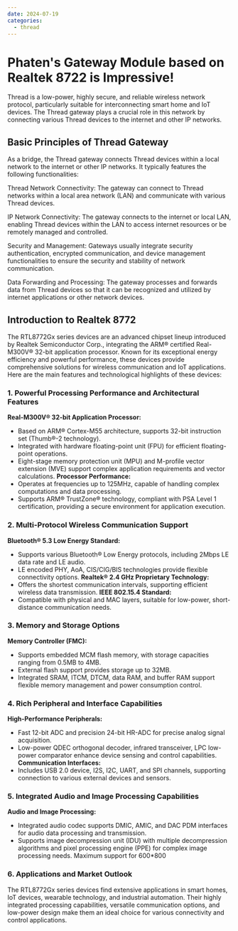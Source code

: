 ```yaml
---
date: 2024-07-19
categories:
  - thread
---
```


# Phaten's Gateway Module based on Realtek 8722 is Impressive!

<!-- more -->

Thread is a low-power, highly secure, and reliable wireless network protocol, particularly suitable for interconnecting smart home and IoT devices. The Thread gateway plays a crucial role in this network by connecting various Thread devices to the internet and other IP networks.

## Basic Principles of Thread Gateway
As a bridge, the Thread gateway connects Thread devices within a local network to the internet or other IP networks. It typically features the following functionalities:

Thread Network Connectivity: The gateway can connect to Thread networks within a local area network (LAN) and communicate with various Thread devices.

IP Network Connectivity: The gateway connects to the internet or local LAN, enabling Thread devices within the LAN to access internet resources or be remotely managed and controlled.

Security and Management: Gateways usually integrate security authentication, encrypted communication, and device management functionalities to ensure the security and stability of network communication.

Data Forwarding and Processing: The gateway processes and forwards data from Thread devices so that it can be recognized and utilized by internet applications or other network devices.

## Introduction to Realtek 8772

The RTL8772Gx series devices are an advanced chipset lineup introduced by Realtek Semiconductor Corp., integrating the ARM® certified Real-M300V® 32-bit application processor. Known for its exceptional energy efficiency and powerful performance, these devices provide comprehensive solutions for wireless communication and IoT applications. Here are the main features and technological highlights of these devices:

### 1. Powerful Processing Performance and Architectural Features
**Real-M300V® 32-bit Application Processor:**
- Based on ARM® Cortex-M55 architecture, supports 32-bit instruction set (Thumb®-2 technology).
- Integrated with hardware floating-point unit (FPU) for efficient floating-point operations.
- Eight-stage memory protection unit (MPU) and M-profile vector extension (MVE) support complex application requirements and vector calculations.
**Processor Performance:**
- Operates at frequencies up to 125MHz, capable of handling complex computations and data processing.
- Supports ARM® TrustZone® technology, compliant with PSA Level 1 certification, providing a secure environment for application execution.

### 2. Multi-Protocol Wireless Communication Support
**Bluetooth® 5.3 Low Energy Standard:**
- Supports various Bluetooth® Low Energy protocols, including 2Mbps LE data rate and LE audio.
- LE encoded PHY, AoA, CIS/CIG/BIS technologies provide flexible connectivity options.
**Realtek® 2.4 GHz Proprietary Technology:**
- Offers the shortest communication intervals, supporting efficient wireless data transmission.
**IEEE 802.15.4 Standard:**
- Compatible with physical and MAC layers, suitable for low-power, short-distance communication needs.

### 3. Memory and Storage Options
**Memory Controller (FMC):**
- Supports embedded MCM flash memory, with storage capacities ranging from 0.5MB to 4MB.
- External flash support provides storage up to 32MB.
- Integrated SRAM, ITCM, DTCM, data RAM, and buffer RAM support flexible memory management and power consumption control.

### 4. Rich Peripheral and Interface Capabilities
**High-Performance Peripherals:**
- Fast 12-bit ADC and precision 24-bit HR-ADC for precise analog signal acquisition.
- Low-power QDEC orthogonal decoder, infrared transceiver, LPC low-power comparator enhance device sensing and control capabilities.
**Communication Interfaces:**
- Includes USB 2.0 device, I2S, I2C, UART, and SPI channels, supporting connection to various external devices and sensors.

### 5. Integrated Audio and Image Processing Capabilities
**Audio and Image Processing:**
- Integrated audio codec supports DMIC, AMIC, and DAC PDM interfaces for audio data processing and transmission.
- Supports image decompression unit (IDU) with multiple decompression algorithms and pixel processing engine (PPE) for complex image processing needs. Maximum support for 600*800
### 6. Applications and Market Outlook
The RTL8772Gx series devices find extensive applications in smart homes, IoT devices, wearable technology, and industrial automation. Their highly integrated processing capabilities, versatile communication options, and low-power design make them an ideal choice for various connectivity and control applications.
